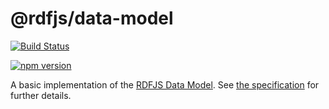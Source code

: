 # @rdfjs/data-model

[![Build Status](https://travis-ci.org/rdfjs/data-model.svg?branch=master)](https://travis-ci.org/rdfjs/data-model)

[![npm version](https://img.shields.io/npm/v/@rdfjs/data-model.svg)](https://www.npmjs.com/package/@rdfjs/data-model)

A basic implementation of the [RDFJS Data Model](http://rdf.js.org/).
See [the specification](http://rdf.js.org/) for further details.
